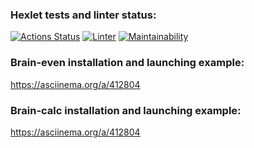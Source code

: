 ### Hexlet tests and linter status:
[![Actions Status](https://github.com/Panasi/frontend-project-lvl1/workflows/hexlet-check/badge.svg)](https://github.com/Panasi/frontend-project-lvl1/actions)
[![Linter](https://github.com/Panasi/frontend-project-lvl1/actions/workflows/linter.yml/badge.svg)](https://github.com/Panasi/frontend-project-lvl1/actions/workflows/linter.yml)
[![Maintainability](https://api.codeclimate.com/v1/badges/a99a88d28ad37a79dbf6/maintainability)](https://codeclimate.com/github/codeclimate/codeclimate/maintainability)

### Brain-even installation and launching example:
https://asciinema.org/a/412804

### Brain-calc installation and launching example:
https://asciinema.org/a/412804